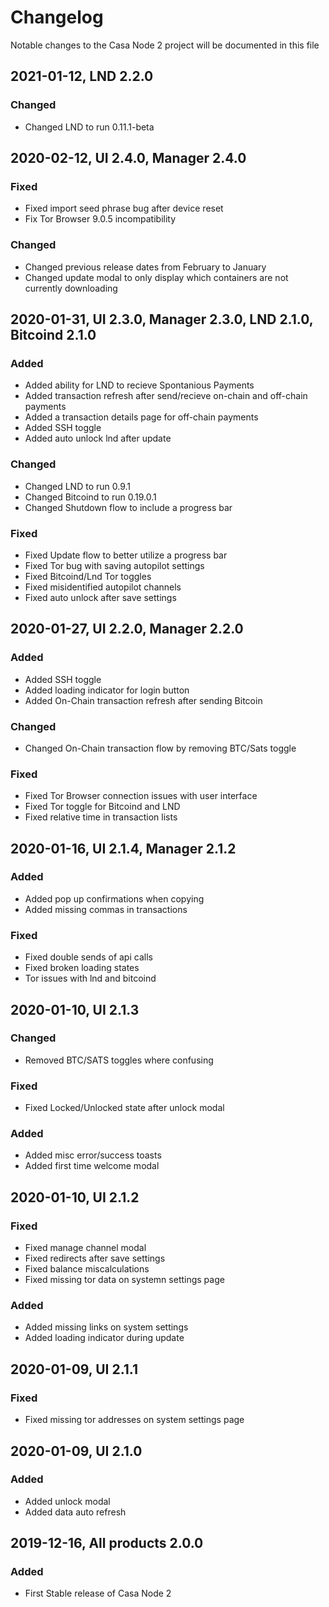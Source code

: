 # Changelog
Notable changes to the Casa Node 2 project will be documented in this file

## 2021-01-12, LND 2.2.0
### Changed
- Changed LND to run 0.11.1-beta

## 2020-02-12, UI 2.4.0, Manager 2.4.0
### Fixed
- Fixed import seed phrase bug after device reset
- Fix Tor Browser 9.0.5 incompatibility

### Changed
- Changed previous release dates from February to January
- Changed update modal to only display which containers are not currently downloading

## 2020-01-31, UI 2.3.0, Manager 2.3.0, LND 2.1.0, Bitcoind 2.1.0
### Added
- Added ability for LND to recieve Spontanious Payments
- Added transaction refresh after send/recieve on-chain and off-chain payments
- Added a transaction details page for off-chain payments
- Added SSH toggle
- Added auto unlock lnd after update

### Changed
- Changed LND to run 0.9.1
- Changed Bitcoind to run 0.19.0.1
- Changed Shutdown flow to include a progress bar

### Fixed
- Fixed Update flow to better utilize a progress bar
- Fixed Tor bug with saving autopilot settings
- Fixed Bitcoind/Lnd Tor toggles
- Fixed misidentified autopilot channels
- Fixed auto unlock after save settings

## 2020-01-27, UI 2.2.0, Manager 2.2.0
### Added 
- Added SSH toggle
- Added loading indicator for login button
- Added On-Chain transaction refresh after sending Bitcoin

### Changed
- Changed On-Chain transaction flow by removing BTC/Sats toggle

### Fixed
- Fixed Tor Browser connection issues with user interface
- Fixed Tor toggle for Bitcoind and LND 
- Fixed relative time in transaction lists

## 2020-01-16, UI 2.1.4, Manager 2.1.2
### Added
- Added pop up confirmations when copying
- Added missing commas in transactions

### Fixed
- Fixed double sends of api calls
- Fixed broken loading states
- Tor issues with lnd and bitcoind

## 2020-01-10, UI 2.1.3
### Changed
- Removed BTC/SATS toggles where confusing

### Fixed
- Fixed Locked/Unlocked state after unlock modal

### Added
- Added misc error/success toasts
- Added first time welcome modal

## 2020-01-10, UI 2.1.2
### Fixed
- Fixed manage channel modal
- Fixed redirects after save settings
- Fixed balance miscalculations
- Fixed missing tor data on systemn settings page

### Added
- Added missing links on system settings
- Added loading indicator during update 

## 2020-01-09, UI 2.1.1
### Fixed
- Fixed missing tor addresses on system settings page

## 2020-01-09, UI 2.1.0
### Added
- Added unlock modal
- Added data auto refresh

## 2019-12-16, All products 2.0.0
### Added
- First Stable release of Casa Node 2
